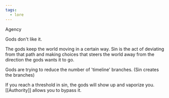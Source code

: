 ```yaml
---
tags:
  - lore
---
```

Agency

Gods don't like it.

The gods keep the world moving in a certain way. Sin is the act of deviating from that path and making choices that steers the world away from the direction the gods wants it to go.

Gods are trying to reduce the number of 'timeline' branches. (Sin creates the branches)

If you reach a threshold in sin, the gods will show up and vaporize you. [[Authority]] allows you to bypass it.

